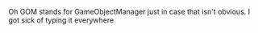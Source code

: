 Oh GOM stands for GameObjectManager just in case that isn't obvious. I got sick of typing it everywhere
